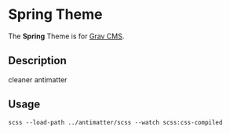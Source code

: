 # Spring Theme

The **Spring** Theme is for [Grav CMS](http://github.com/getgrav/grav).

## Description

cleaner antimatter


## Usage
`scss --load-path ../antimatter/scss --watch scss:css-compiled`